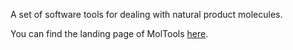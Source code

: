 A set of software tools for dealing with natural product molecules.

You can find the landing page of MolTools [here](https://moltools.bioinformatics.nl/).

